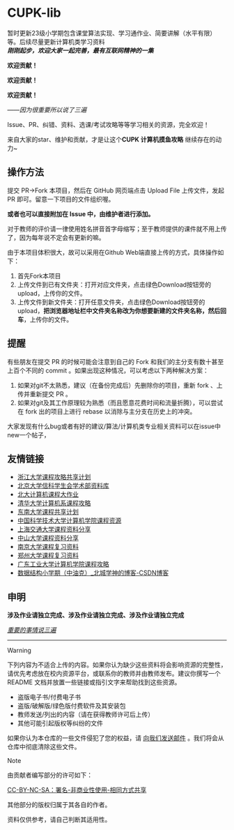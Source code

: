 # CUPK-lib

暂时更新23级小学期包含课堂算法实现、学习通作业、简要讲解（水平有限）等。后续尽量更新计算机类学习资料<br>
***刚刚起步，欢迎大家一起完善，最有互联网精神的一集***

**欢迎贡献！**

**欢迎贡献！**

**欢迎贡献！**

*——因为很重要所以说了三遍*

Issue、PR、纠错、资料、选课/考试攻略等等学习相关的资源，完全欢迎！

来自大家的star、维护和贡献，才是让这个**CUPK 计算机摸鱼攻略** 继续存在的动力~

## 操作方法



提交 PR->Fork 本项目，然后在 GitHub 网页端点击 Upload File 上传文件，发起 PR 即可。留意一下项目的文件组织喔。

**或者也可以直接附加在 Issue 中，由维护者进行添加。**

对于教师的评价请一律使用姓名拼音首字母缩写；至于教师提供的课件就不用上传了，因为每年说不定会有更新的嘛。

由于本项目体积很大，故可以采用在Github Web端直接上传的方式，具体操作如下：

1. 首先Fork本项目
2. 上传文件到已有文件夹：打开对应文件夹，点击绿色Download按钮旁的upload，上传你的文件。
3. 上传文件到新文件夹：打开任意文件夹，点击绿色Download按钮旁的upload，**把浏览器地址栏中文件夹名称改为你想要新建的文件夹名称，然后回车**，上传你的文件。

## 提醒



有些朋友在提交 PR 的时候可能会注意到自己的 Fork 和我们的主分支有数十甚至上百个不同的 commit 。如果出现这种情况，可以考虑以下两种解决方案：

1. 如果对git不太熟悉，建议（在备份完成后）先删除你的项目，重新 fork 、上传并重新提交 PR 。
2. 如果对git及其工作原理较为熟悉（而且愿意花费时间和流量折腾），可以尝试在 fork 出的项目上进行 rebase 以消除与主分支在历史上的冲突。

大家发现有什么bug或者有好的建议/算法/计算机类专业相关资料可以在issue中new一个帖子，

## 友情链接



- [浙江大学课程攻略共享计划](https://github.com/QSCTech/zju-icicles)
- [北京大学信科学生会学术部资料库](https://github.com/EECS-PKU-XSB/Shared-learning-materials)
- [北大计算机课程大作业](https://github.com/tongtzeho/PKUCourse)
- [清华大学计算机系课程攻略](https://github.com/PKUanonym/REKCARC-TSC-UHT)
- [东南大学课程共享计划](https://github.com/zjdx1998/seucourseshare)
- [中国科学技术大学计算机学院课程资源](https://github.com/USTC-Resource/USTC-Course)
- [上海交通大学课程资料分享](https://github.com/CoolPhilChen/SJTU-Courses/)
- [中山大学课程资料分享](https://github.com/sysuexam/SYSU-Exam)
- [南京大学课程复习资料](https://github.com/idealclover/NJU-Review-Materials)
- [郑州大学课程复习资料](https://github.com/CooperNiu/ZZU-Courses-Resource)
- [广东工业大学计算机学院课程攻略](https://github.com/brenner8023/gdut-course)
- [数据结构小学期（中油克）_北城学神的博客-CSDN博客](https://blog.csdn.net/weixin_63699880/category_12301700.html)

## 申明

**涉及作业请独立完成、涉及作业请独立完成、涉及作业请独立完成**

<u>*重要的事情说三遍*</u>

***

> [!WARNING]
>
> 下列内容为不适合上传的内容。如果你认为缺少这些资料将会影响资源的完整性，请优先考虑放在校内资源平台，或联系你的教师并由教师发布。建议你撰写一个 README 文档并放置一些链接或指引文字来帮助找到这些资源。
>
> - 盗版电子书/付费电子书
> - 盗版/破解版/绿色版付费软件及其安装包
> - 教师发送/列出的内容（请在获得教师许可后上传）
> - 其他可能引起版权等纠纷的文件
>
> 如果你认为本仓库的一些文件侵犯了您的权益，请 [向我们发送邮件](mailto:1563883475@qq.com) 。我们将会从仓库中彻底清除这些文件。

> [!NOTE]
>
> 由贡献者编写部分的许可如下：
>
> [CC-BY-NC-SA：署名-非商业性使用-相同方式共享](https://creativecommons.org/licenses/by-nc-sa/4.0/deed.zh)
>
> 其他部分的版权归属于其各自的作者。
>
> 资料仅供参考，请自己判断其适用性。 

